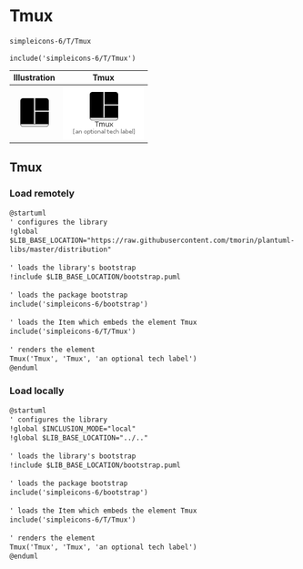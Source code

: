 # Tmux


```text
simpleicons-6/T/Tmux
```

```text
include('simpleicons-6/T/Tmux')
```



| Illustration | Tmux |
| :---: | :---: |
| ![illustration for Illustration](../../simpleicons-6/T/Tmux.png) | ![illustration for Tmux](../../simpleicons-6/T/Tmux.Local.png) |




## Tmux

### Load remotely
```plantuml
@startuml
' configures the library
!global $LIB_BASE_LOCATION="https://raw.githubusercontent.com/tmorin/plantuml-libs/master/distribution"

' loads the library's bootstrap
!include $LIB_BASE_LOCATION/bootstrap.puml

' loads the package bootstrap
include('simpleicons-6/bootstrap')

' loads the Item which embeds the element Tmux
include('simpleicons-6/T/Tmux')

' renders the element
Tmux('Tmux', 'Tmux', 'an optional tech label')
@enduml
```

### Load locally
```plantuml
@startuml
' configures the library
!global $INCLUSION_MODE="local"
!global $LIB_BASE_LOCATION="../.."

' loads the library's bootstrap
!include $LIB_BASE_LOCATION/bootstrap.puml

' loads the package bootstrap
include('simpleicons-6/bootstrap')

' loads the Item which embeds the element Tmux
include('simpleicons-6/T/Tmux')

' renders the element
Tmux('Tmux', 'Tmux', 'an optional tech label')
@enduml
```

